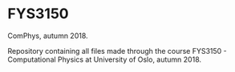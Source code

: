 # FYS3150

ComPhys, autumn 2018.

Repository containing all files made through the course FYS3150 - Computational Physics at University of Oslo, autumn 2018.
